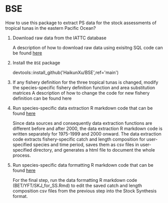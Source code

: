 # BSE

How to use this package to extract PS data for the stock assessments of tropical tunas in the eastern Pacific Ocean?

1.  Download raw data from the IATTC database

    A description of how to download raw data using exisitng SQL code can be found [here](https://github.com/HaikunXu/BSE/blob/main/manual/Extract%20raw%20data.pdf)

2.  Install the `BSE` package

    devtools::install_github('HaikunXu/BSE',ref='main')

3.  If any fishery definition for the three tropical tunas is changed, modify the species-specific fishery definition function and area substitution matrices A description of how to change the code for new fishery definition can be found here

4.  Run species-specific data extraction R markdown code that can be found [here](https://github.com/HaikunXu/BSE/tree/main/manual)

    Since data sources and consequently data extraction functions are different before and after 2000, the data extraction R markdown code is written separately for 1975-1999 and 2000 onward. The data extraction code extracts fishery-specific catch and length composition for user-specified species and time period, saves them as csv files in user-specified directory, and generates a html file to document the whole process.

5.  Run species-specific data formatting R markdown code that can be found [here](https://github.com/HaikunXu/BSE/tree/main/manual)

    For the final step, run the data formatting R markdown code (BET/YFT/SKJ_for_SS.Rmd) to edit the saved catch and length composition csv files from the previous step into the Stock Synthesis format.
